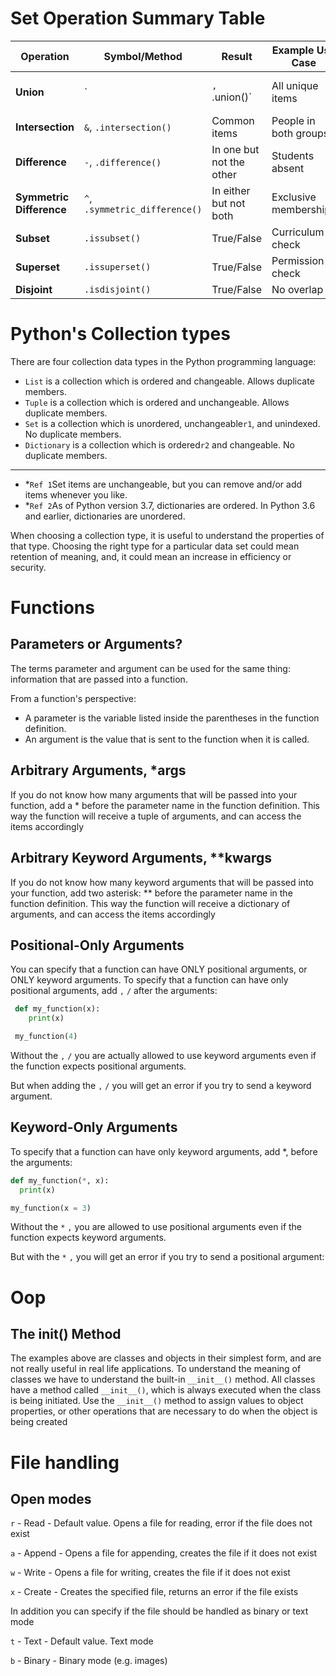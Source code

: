 # Set Operation Summary Table
| Operation                | Symbol/Method                  | Result                   | Example Use Case      |                      |
| ------------------------ | ------------------------------ | ------------------------ | --------------------- | -------------------- |
| **Union**                | \`                             | `, `.union()\`           | All unique items      | Merge customer lists |
| **Intersection**         | `&`, `.intersection()`         | Common items             | People in both groups |                      |
| **Difference**           | `-`, `.difference()`           | In one but not the other | Students absent       |                      |
| **Symmetric Difference** | `^`, `.symmetric_difference()` | In either but not both   | Exclusive memberships |                      |
| **Subset**               | `.issubset()`                  | True/False               | Curriculum check      |                      |
| **Superset**             | `.issuperset()`                | True/False               | Permission check      |                      |
| **Disjoint**             | `.isdisjoint()`                | True/False               | No overlap            |                      |

# Python's Collection types
There are four collection data types in the Python programming language:
- `List` is a collection which is ordered and changeable. Allows duplicate members.
- `Tuple` is a collection which is ordered and unchangeable. Allows duplicate members.
- `Set` is a collection which is unordered, unchangeable`r1`, and unindexed. No duplicate members.
- `Dictionary` is a collection which is ordered`r2` and changeable. No duplicate members.

---
- *`Ref 1`Set items are unchangeable, but you can remove and/or add items whenever you like.
- *`Ref 2`As of Python version 3.7, dictionaries are ordered. In Python 3.6 and earlier, dictionaries are unordered.

When choosing a collection type, it is useful to understand the properties of that type. Choosing the right type for a particular data set could mean retention of meaning, and, it could mean an increase in efficiency or security.

# Functions
## Parameters or Arguments?
The terms parameter and argument can be used for the same thing: information that are passed into a function.

From a function's perspective:
- A parameter is the variable listed inside the parentheses in the function definition.
- An argument is the value that is sent to the function when it is called.

## Arbitrary Arguments, *args
If you do not know how many arguments that will be passed into your function, add a * before the parameter name in the function definition.
This way the function will receive a tuple of arguments, and can access the items accordingly

## Arbitrary Keyword Arguments, **kwargs
If you do not know how many keyword arguments that will be passed into your function, add two asterisk: ** before the parameter name in the function definition.
This way the function will receive a dictionary of arguments, and can access the items accordingly

## Positional-Only Arguments
You can specify that a function can have ONLY positional arguments, or ONLY keyword arguments.
To specify that a function can have only positional arguments, add `,` `/` after the arguments:
```python
 def my_function(x):
    print(x)

 my_function(4)
```
Without the `,` `/` you are actually allowed to use keyword arguments even if the function expects positional arguments.

But when adding the `,` `/` you will get an error if you try to send a keyword argument.

## Keyword-Only Arguments
To specify that a function can have only keyword arguments, add *, before the arguments:
```python
def my_function(*, x):
  print(x)

my_function(x = 3)
```
Without the `*` `,` you are allowed to use positional arguments even if the function expects keyword arguments.

But with the `*` `,` you will get an error if you try to send a positional argument:

# Oop
## The __init__() Method
The examples above are classes and objects in their simplest form, and are not really useful in real life applications.
To understand the meaning of classes we have to understand the built-in `__init__()` method.
All classes have a method called `__init__()`, which is always executed when the class is being initiated.
Use the `__init__()` method to assign values to object properties, or other operations that are necessary to do when the object is being created

# File handling
## Open modes
`r` - Read - Default value. Opens a file for reading, error if the file does not exist

`a` - Append - Opens a file for appending, creates the file if it does not exist

`w` - Write - Opens a file for writing, creates the file if it does not exist

`x` - Create - Creates the specified file, returns an error if the file exists

In addition you can specify if the file should be handled as binary or text mode

`t` - Text - Default value. Text mode

`b` - Binary - Binary mode (e.g. images)